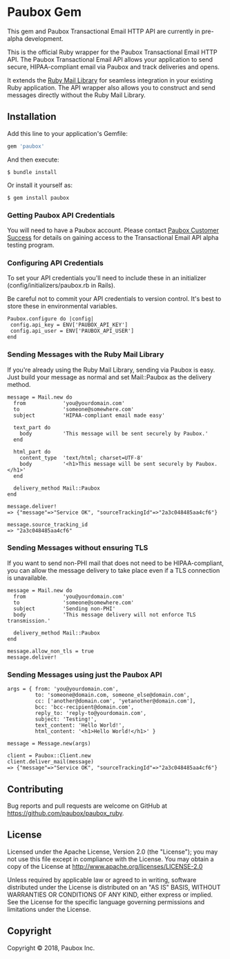 # Paubox Gem
This gem and Paubox Transactional Email HTTP API are currently in pre-alpha development.

This is the official Ruby wrapper for the Paubox Transactional Email HTTP API. The Paubox Transactional Email API allows your application to send secure, HIPAA-compliant email via Paubox and track deliveries and opens.

It extends the [Ruby Mail Library](https://github.com/mikel/mail) for seamless integration in your existing Ruby application. The API wrapper also allows you to construct and send messages directly without the Ruby Mail Library.

## Installation

Add this line to your application's Gemfile:

```ruby
gem 'paubox'
```

And then execute:

    $ bundle install

Or install it yourself as:

    $ gem install paubox

### Getting Paubox API Credentials
You will need to have a Paubox account. Please contact [Paubox Customer Success](https://paubox.zendesk.com/hc/en-us) for details on gaining access to the Transactional Email API alpha testing program.

### Configuring API Credentials
To set your API credentials you'll need to include these in an initializer (config/initializers/paubox.rb in Rails).

Be careful not to commit your API credentials to version control. It's best to store these in environmental variables.

	Paubox.configure do |config|
     config.api_key = ENV['PAUBOX_API_KEY']
     config.api_user = ENV['PAUBOX_API_USER']
    end


### Sending Messages with the Ruby Mail Library

If you're already using the Ruby Mail Library, sending via Paubox is easy. Just build your message as normal and set Mail::Paubox as the delivery method.

	message = Mail.new do
      from            'you@yourdomain.com'
      to              'someone@somewhere.com'
      subject         'HIPAA-compliant email made easy'

      text_part do
        body          'This message will be sent securely by Paubox.'
      end

      html_part do
        content_type  'text/html; charset=UTF-8'
        body          '<h1>This message will be sent securely by Paubox.</h1>'
      end

      delivery_method Mail::Paubox
    end
    
    message.deliver!
    => {"message"=>"Service OK", "sourceTrackingId"=>"2a3c048485aa4cf6"}
    
    message.source_tracking_id
    => "2a3c048485aa4cf6"

### Sending Messages without ensuring TLS

If you want to send non-PHI mail that does not need to be HIPAA-compliant, you can allow the message delivery to take place even if a TLS connection is unavailable.

	message = Mail.new do
      from            'you@yourdomain.com'
      to              'someone@somewhere.com'
      subject         'Sending non-PHI'
      body            'This message delivery will not enforce TLS transmission.'

      delivery_method Mail::Paubox
    end
    
    message.allow_non_tls = true
    message.deliver!

### Sending Messages using just the Paubox API
	
	args = { from: 'you@yourdomain.com',
	         to: 'someone@domain.com, someone_else@domain.com',
             cc: ['another@domain.com', 'yetanother@domain.com'],
             bcc: 'bcc-recipient@domain.com',
             reply_to: 'reply-to@yourdomain.com',
             subject: 'Testing!',
             text_content: 'Hello World!',
             html_content: '<h1>Hello World!</h1>' }
             
	message = Message.new(args)
	
	client = Paubox::Client.new
	client.deliver_mail(message)
	=> {"message"=>"Service OK", "sourceTrackingId"=>"2a3c048485aa4cf6"}

	


## Contributing

Bug reports and pull requests are welcome on GitHub at https://github.com/paubox/paubox_ruby.


## License

Licensed under the Apache License, Version 2.0 (the "License");
you may not use this file except in compliance with the License.
You may obtain a copy of the License at http://www.apache.org/licenses/LICENSE-2.0

Unless required by applicable law or agreed to in writing, software
distributed under the License is distributed on an "AS IS" BASIS,
WITHOUT WARRANTIES OR CONDITIONS OF ANY KIND, either express or implied.
See the License for the specific language governing permissions and
limitations under the License.

## Copyright
Copyright &copy; 2018, Paubox Inc.

